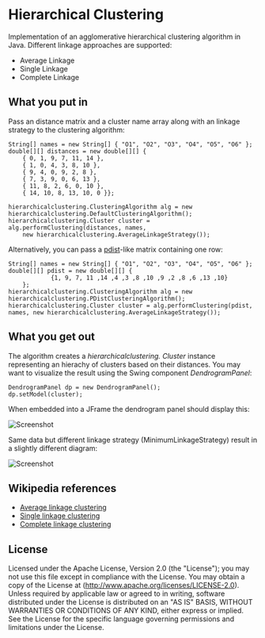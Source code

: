 Hierarchical Clustering
============================

Implementation of an agglomerative hierarchical clustering algorithm in Java. Different linkage approaches are supported:
* Average Linkage
* Single Linkage
* Complete Linkage

What you put in
---------------

Pass an distance matrix and a cluster name array along with an linkage strategy to the clustering algorithm:

    String[] names = new String[] { "O1", "O2", "O3", "O4", "O5", "O6" };
    double[][] distances = new double[][] { 
        { 0, 1, 9, 7, 11, 14 },
        { 1, 0, 4, 3, 8, 10 }, 
        { 9, 4, 0, 9, 2, 8 },
        { 7, 3, 9, 0, 6, 13 }, 
        { 11, 8, 2, 6, 0, 10 },
        { 14, 10, 8, 13, 10, 0 }};

    hierarchicalclustering.ClusteringAlgorithm alg = new hierarchicalclustering.DefaultClusteringAlgorithm();
    hierarchicalclustering.Cluster cluster = alg.performClustering(distances, names,
        new hierarchicalclustering.AverageLinkageStrategy());

Alternatively, you can pass a [pdist](http://www.mathworks.com/help/stats/pdist.html)-like matrix containing one row:

    String[] names = new String[] { "O1", "O2", "O3", "O4", "O5", "O6" };
    double[][] pdist = new double[][] {
				{1, 9, 7, 11 ,14 ,4 ,3 ,8 ,10 ,9 ,2 ,8 ,6 ,13 ,10}
		};
    hierarchicalclustering.ClusteringAlgorithm alg = new hierarchicalclustering.PDistClusteringAlgorithm();
    hierarchicalclustering.Cluster cluster = alg.performClustering(pdist, names, new hierarchicalclustering.AverageLinkageStrategy());

What you get out
----------------

The algorithm creates a *hierarchicalclustering. Cluster* instance representing an hierachy of clusters based on their distances.
You may want to visualize the result using the Swing component *DendrogramPanel*:

    DendrogramPanel dp = new DendrogramPanel();
    dp.setModel(cluster);

When embedded into a JFrame the dendrogram panel should display this:

![Screenshot](https://raw.github.com/lbehnke/hierarchical-clustering-java/master/etc/screenshot1.png "Average linkage")

Same data but different linkage strategy (MinimumLinkageStrategy) result in a slightly different diagram:

![Screenshot](https://raw.github.com/lbehnke/hierarchical-clustering-java/master/etc/screenshot2.png "Minimum linkage")

Wikipedia references
--------------------
* [Average linkage clustering](http://en.wikipedia.org/wiki/UPGMA "Average linkage clustering")
* [Single linkage clustering](http://en.wikipedia.org/wiki/Single-linkage_clustering "Single linkage clustering")
* [Complete linkage clustering](http://en.wikipedia.org/wiki/Complete_linkage_clustering "Complete linkage clustering")

License
-------
Licensed under the Apache License, Version 2.0 (the "License"); 
you may not use this file except in compliance with the License. 
You may obtain a copy of the License at (http://www.apache.org/licenses/LICENSE-2.0).
Unless required by applicable law or agreed to in writing, software distributed under the License is distributed on an "AS IS" BASIS, 
WITHOUT WARRANTIES OR CONDITIONS OF ANY KIND, either express or implied. 
See the License for the specific language governing permissions and limitations under the License.
